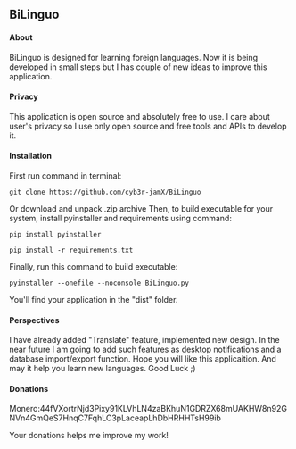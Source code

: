## BiLinguo


#### About

BiLinguo is designed for learning foreign languages. Now it is being developed in small steps but I has couple of new ideas to improve this application.

#### Privacy

This application is open source and absolutely free to use. I care about user's privacy so I use only open source and free tools and APIs to develop it.

#### Installation

First run command in terminal:

```git clone https://github.com/cyb3r-jamX/BiLinguo```

Or download and unpack .zip archive
Then, to build executable for your system, install pyinstaller and requirements using command:

```pip install pyinstaller```

```pip install -r requirements.txt```

Finally, run this command to build executable:

```pyinstaller --onefile --noconsole BiLinguo.py```

You'll find your application in the "dist" folder.

#### Perspectives

I have already added "Translate" feature, implemented new design. In the near future I am going to add such features as desktop notifications and a database import/export function. Hope you will like this applicaition. And may it help you learn new languages. Good Luck ;)

#### Donations

Monero:44fVXortrNjd3Pixy91KLVhLN4zaBKhuN1GDRZX68mUAKHW8n92GNVn4GmQeS7HnqC7FqhLC3pLaceapLhDbHRHHTsH99ib

Your donations helps me improve my work!
